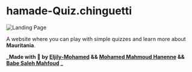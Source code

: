 # hamade-Quiz.chinguetti

![Landing Page](https://github.com/babe-saleh-mahfoud/Chinguetti-Quizz/blob/master/screenshots/firstShot.png?raw=true)

A website where you can play with simple quizzes and learn more about **Mauritania**.

**_Made with 🖤 by [Eljily-Mohamed](https://github.com/Eljily-Mohamed) && [Mohamed Mahmoud Hanenne](https://github.com/mohamed-mahmoud-hanenne) && [Babe Saleh Mahfoud](https://github.com/babe-saleh-mahfoud) _**
